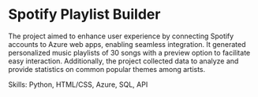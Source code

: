 # Spotify Playlist Builder 

The project aimed to enhance user experience by connecting Spotify accounts to Azure web apps, enabling seamless integration. It generated personalized music playlists of 30 songs with a preview option to facilitate easy interaction. Additionally, the project collected data to analyze and provide statistics on common popular themes among artists.

Skills: Python, HTML/CSS, Azure, SQL, API
